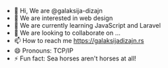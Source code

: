 - 👋 Hi, We are @galaksija-dizajn
- 👀 We are interested in web design
- 🌱 We are currently learning JavaScript and Laravel
- 💞️ We are looking to collaborate on ...
- 📫 How to reach me https://galaksijadizajn.rs
- 😄 Pronouns: TCP/IP
- ⚡ Fun fact: Sea horses aren't horses at all!

<!---
galaksija-dizajn/galaksija-dizajn is a ✨ special ✨ repository because its `README.md` (this file) appears on your GitHub profile.
You can click the Preview link to take a look at your changes.
--->
